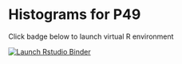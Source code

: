 # Histograms for P49

Click badge below to launch virtual R environment

<!-- badges: start -->
  [![Launch Rstudio Binder](http://mybinder.org/badge_logo.svg)](https://mybinder.org/v2/gh/billknapp-J/P49_Histograms/master?urlpath=rstudio)
<!-- badges: end -->
  
